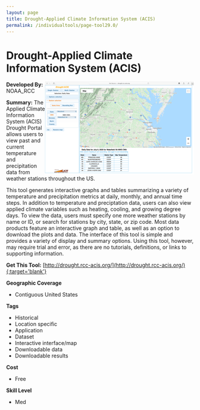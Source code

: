 ```yaml
---
layout: page
title: Drought-Applied Climate Information System (ACIS)
permalink: /individualtools/page-tool29.0/
---
```

# Drought-Applied Climate Information System (ACIS)

<img src="/images/scaled_250_400/TOOLID_29.0_ScreenCapture-1.png" style="max-height:250px;max-width:400;" align="right"/>

**Developed By:** NOAA_RCC

**Summary:** The Applied Climate Information System (ACIS) Drought Portal allows users to view past and current temperature and precipitation data from weather stations throughout the US. 

This tool generates interactive graphs and tables summarizing a variety of temperature and precipitation metrics at daily, monthly, and annual time steps. In addition to temperature and preciptation data, users can also view applied climate variables such as heating, cooling, and growing degree days. To view the data, users must specify one more weather stations by name or ID, or search for stations by city, state, or zip code. Most data products feature an interactive graph and table, as well as an option to download the plots and data. The interface of this tool is simple and provides a variety of display and summary options. Using this tool, however, may require trial and error, as there are no tutorials, definitions, or links to supporting information.

**Get This Tool:** [http://drought.rcc-acis.org/](http://drought.rcc-acis.org/){:target='blank'}

**Geographic Coverage**

* Contiguous United States

**Tags**

*  Historical 
*  Location specific
*  Application
*  Dataset
*  Interactive interface/map
*  Downloadable data
*  Downloadable results

**Cost**

* Free

**Skill Level**

* Med
